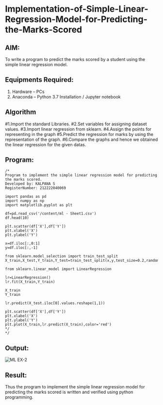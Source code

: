 # Implementation-of-Simple-Linear-Regression-Model-for-Predicting-the-Marks-Scored

## AIM:
To write a program to predict the marks scored by a student using the simple linear regression model.

## Equipments Required:
1. Hardware – PCs
2. Anaconda – Python 3.7 Installation / Jupyter notebook

## Algorithm
#1.Import the standard Libraries.
#2.Set variables for assigning dataset values.
#3.Import linear regression from sklearn.
#4.Assign the points for representing in the graph
#5.Predict the regression for marks by using the representation of the graph.
#6.Compare the graphs and hence we obtained the linear regression for the given datas.

## Program:
```
/*
Program to implement the simple linear regression model for predicting the marks scored.
Developed by: KALPANA S
RegisterNumber: 212222040069

import pandas as pd
import numpy as np
import matplotlib.pyplot as plt

df=pd.read_csv('/content/ml - Sheet1.csv')
df.head(10)

plt.scatter(df['X'],df['Y'])
plt.xlabel('X')
plt.ylabel('Y')

x=df.iloc[:,0:1]
y=df.iloc[:,-1]

from sklearn.model_selection import train_test_split
X_train,X_test,Y_train,Y_test=train_test_split(x,y,test_size=0.2,random_state=0)

from sklearn.linear_model import LinearRegression

lr=LinearRegression()
lr.fit(X_train,Y_train)

X_train
Y_train

lr.predict(X_test.iloc[0].values.reshape(1,1))

plt.scatter(df['X'],df['Y'])
plt.xlabel('X')
plt.ylabel('Y')
plt.plot(X_train,lr.predict(X_train),color='red')
*/  
*/
```

## Output:
![ML EX-2](https://github.com/Kalpanareshma/Implementation-of-Simple-Linear-Regression-Model-for-Predicting-the-Marks-Scored/assets/122040453/717cdca0-1e8b-43b4-8299-dbad631ec737)



## Result:
Thus the program to implement the simple linear regression model for predicting the marks scored is written and verified using python programming.
